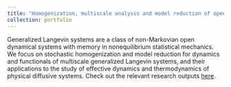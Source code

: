 ```yaml
---
title: "Homogenization, multiscale analysis and model reduction of open dynamical systems"
collection: portfolio
---
```


Generalized Langevin systems are a class of non-Markovian open dynamical systems with memory in nonequilibrium statistical mechanics. We focus on stochastic homogenization and model reduction for dynamics and functionals of multiscale generalized Langevin systems, and their applications to the study of effective dynamics and thermodynamics of physical diffusive systems. Check out the relevant research outputs [here](https://shoelim.github.io/publications/).
